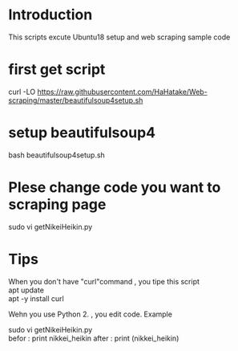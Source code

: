 # Introduction
This scripts excute Ubuntu18 setup and web scraping sample code


# first get script  
curl -LO https://raw.githubusercontent.com/HaHatake/Web-scraping/master/beautifulsoup4setup.sh

# setup beautifulsoup4
bash beautifulsoup4setup.sh  

# Plese change code you want to scraping page
sudo vi getNikeiHeikin.py    

# Tips
When you don't have "curl"command , you tipe this script  
apt update  
apt -y install curl  
  
  
Wehn you use Python 2. , you edit code.
Example

sudo vi getNikeiHeikin.py  
  befor : print nikkei_heikin
  after : print (nikkei_heikin)
